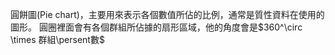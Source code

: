 圓餅圖(Pie chart)，主要用來表示各個數值所佔的比例，通常是質性資料在使用的圖形。
圓圈裡面會有各個群組所佔據的扇形區域，他的角度會是$360^\circ \times 群組\persent數$
